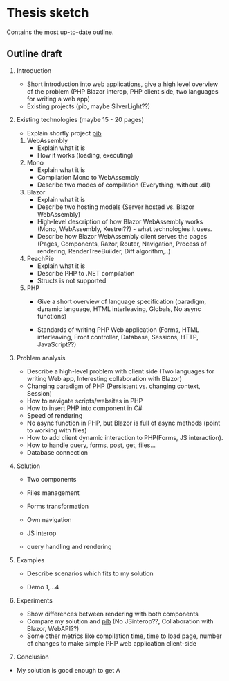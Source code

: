 # Thesis sketch

Contains the most up-to-date outline.

## Outline draft

1. Introduction 

   - Short introduction into web applications, give a high level overview of the problem (PHP Blazor interop, PHP client side, two languages for writing a web app)
   - Existing projects (pib, maybe SilverLight??)

2. Existing technologies (maybe 15 - 20 pages)

   - Explain shortly project [pib](https://github.com/oraoto/pib?fbclid=IwAR3KZKXWCC3tlgQf886PF3GT_Hc8pmfCMI1-43gdQEdE5wYgpv070bRwXqI) 

   1. WebAssembly
      - Explain what it is
      - How it works (loading, executing)
   2. Mono
      - Explain what it is
      - Compilation Mono to WebAssembly
      - Describe two modes of compilation (Everything, without .dll)
   3. Blazor
      - Explain what it is
      - Describe two hosting models (Server hosted vs. Blazor WebAssembly)
      - High-level description of  how Blazor WebAssembly works (Mono, WebAssembly, Kestrel??) - what technologies it uses.
      - Describe how Blazor WebAssembly client serves the pages (Pages, Components, Razor, Router,  Navigation, Process of rendering, RenderTreeBuilder, Diff algorithm,..)
   4. PeachPie
      - Explain what it is
      - Describe PHP to .NET compilation
      - Structs is not supported
   5. PHP
      - Give a short overview of language specification (paradigm, dynamic language, HTML interleaving, Globals, No async functions)
      
      - Standards of writing PHP Web application (Forms, HTML interleaving, Front controller, Database, Sessions, HTTP, JavaScript??)

3. Problem analysis
   - Describe a high-level problem with client side (Two languages for writing Web app, Interesting collaboration with Blazor)
   - Changing paradigm of PHP (Persistent vs. changing context, Session)
   - How to navigate scripts/websites in PHP
   - How to insert PHP into component in C#
   - Speed of rendering
   - No async function in PHP, but Blazor is full of async methods (point to working with files)
   - How to add client dynamic interaction to PHP(Forms, JS interaction).
   - How to handle query, forms, post, get, files...
   - Database connection 

4. Solution

   - Two components

   - Files management

   - Forms transformation

   - Own navigation

   - JS interop

   - query handling and rendering

5. Examples

   - Describe scenarios which fits to my solution

   - Demo 1,...4

6. Experiments

   - Show differences between rendering with both components
   - Compare my solution and [pib](https://github.com/oraoto/pib?fbclid=IwAR3KZKXWCC3tlgQf886PF3GT_Hc8pmfCMI1-43gdQEdE5wYgpv070bRwXqI) (No JSinterop??, Collaboration with Blazor, WebAPI??)
   - Some other metrics like compilation time, time to load page, number of changes to make simple PHP web application client-side 

7. Conclusion

- My solution is good enough to get A